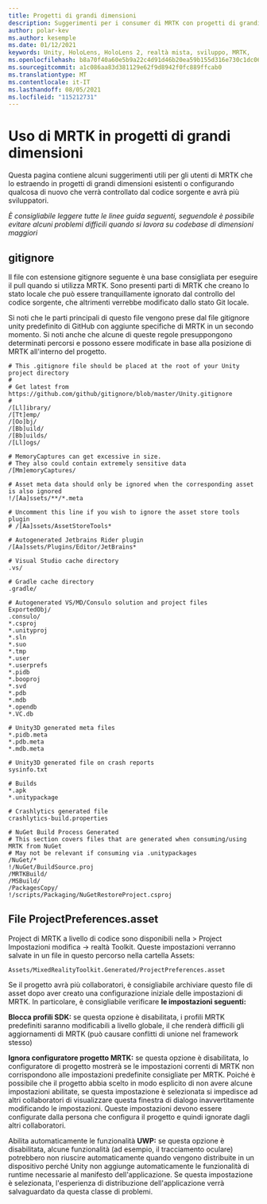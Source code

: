 ```yaml
---
title: Progetti di grandi dimensioni
description: Suggerimenti per i consumer di MRTK con progetti di grandi dimensioni.
author: polar-kev
ms.author: kesemple
ms.date: 01/12/2021
keywords: Unity, HoloLens, HoloLens 2, realtà mista, sviluppo, MRTK,
ms.openlocfilehash: b8a70f40a60e5b9a22c4d91d46b20ea59b155d316e730c1dc0677887e71dd5ad
ms.sourcegitcommit: a1c086aa83d381129e62f9d8942f0fc889ffcab0
ms.translationtype: MT
ms.contentlocale: it-IT
ms.lasthandoff: 08/05/2021
ms.locfileid: "115212731"
---
```

# <a name="using-mrtk-in-large-projects"></a>Uso di MRTK in progetti di grandi dimensioni

Questa pagina contiene alcuni suggerimenti utili per gli utenti di MRTK che lo estraendo in progetti di grandi dimensioni esistenti o configurando qualcosa di nuovo che verrà controllato dal codice sorgente e avrà più sviluppatori.

*È consigliabile leggere tutte le linee guida seguenti, seguendole è possibile evitare alcuni problemi difficili quando si lavora su codebase di dimensioni maggiori*

## <a name="gitignore"></a>gitignore

Il file con estensione gitignore seguente è una base consigliata per eseguire il pull quando si utilizza MRTK. Sono presenti parti di MRTK che creano lo stato locale che può essere tranquillamente ignorato dal controllo del codice sorgente, che altrimenti verrebbe modificato dallo stato Git locale.

Si noti che le parti principali di questo file vengono prese dal file gitignore unity predefinito di GitHub con aggiunte specifiche di MRTK in un secondo momento. Si noti anche che alcune di queste regole presuppongono determinati percorsi e possono essere modificate in base alla posizione di MRTK all'interno del progetto.

```
# This .gitignore file should be placed at the root of your Unity project directory
#
# Get latest from https://github.com/github/gitignore/blob/master/Unity.gitignore
#
/[Ll]ibrary/
/[Tt]emp/
/[Oo]bj/
/[Bb]uild/
/[Bb]uilds/
/[Ll]ogs/

# MemoryCaptures can get excessive in size.
# They also could contain extremely sensitive data
/[Mm]emoryCaptures/

# Asset meta data should only be ignored when the corresponding asset is also ignored
!/[Aa]ssets/**/*.meta

# Uncomment this line if you wish to ignore the asset store tools plugin
# /[Aa]ssets/AssetStoreTools*

# Autogenerated Jetbrains Rider plugin
/[Aa]ssets/Plugins/Editor/JetBrains*

# Visual Studio cache directory
.vs/

# Gradle cache directory
.gradle/

# Autogenerated VS/MD/Consulo solution and project files
ExportedObj/
.consulo/
*.csproj
*.unityproj
*.sln
*.suo
*.tmp
*.user
*.userprefs
*.pidb
*.booproj
*.svd
*.pdb
*.mdb
*.opendb
*.VC.db

# Unity3D generated meta files
*.pidb.meta
*.pdb.meta
*.mdb.meta

# Unity3D generated file on crash reports
sysinfo.txt

# Builds
*.apk
*.unitypackage

# Crashlytics generated file
crashlytics-build.properties

# NuGet Build Process Generated
# This section covers files that are generated when consuming/using MRTK from NuGet
# May not be relevant if consuming via .unitypackages
/NuGet/*
!/NuGet/BuildSource.proj
/MRTKBuild/
/MSBuild/
/PackagesCopy/
!/scripts/Packaging/NuGetRestoreProject.csproj
```

## <a name="projectpreferencesasset-file"></a>File ProjectPreferences.asset

Project di MRTK a livello di codice sono disponibili nella > Project Impostazioni modifica -> realtà Toolkit. Queste impostazioni verranno salvate in un file in questo percorso nella cartella Assets:

```
Assets/MixedRealityToolkit.Generated/ProjectPreferences.asset
```

Se il progetto avrà più collaboratori, è consigliabile archiviare questo file di asset dopo aver creato una configurazione iniziale delle impostazioni di MRTK. In particolare, è consigliabile verificare **le impostazioni seguenti:**

**Blocca profili SDK:** se questa opzione è disabilitata, i profili MRTK predefiniti saranno modificabili a livello globale, il che renderà difficili gli aggiornamenti di MRTK (può causare conflitti di unione nel framework stesso)

**Ignora configuratore progetto MRTK:** se questa opzione è disabilitata, lo configuratore di progetto mostrerà se le impostazioni correnti di MRTK non corrispondono alle impostazioni predefinite consigliate per MRTK. Poiché è possibile che il progetto abbia scelto in modo esplicito di non avere alcune impostazioni abilitate, se questa impostazione è selezionata si impedisce ad altri collaboratori di visualizzare questa finestra di dialogo inavvertitamente modificando le impostazioni. Queste impostazioni devono essere configurate dalla persona che configura il progetto e quindi ignorate dagli altri collaboratori.

Abilita automaticamente le funzionalità **UWP:** se questa opzione è disabilitata, alcune funzionalità (ad esempio, il tracciamento oculare) potrebbero non riuscire automaticamente quando vengono distribuite in un dispositivo perché Unity non aggiunge automaticamente le funzionalità di runtime necessarie al manifesto dell'applicazione. Se questa impostazione è selezionata, l'esperienza di distribuzione dell'applicazione verrà salvaguardato da questa classe di problemi.

